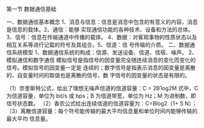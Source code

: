 第一节 数据通信基础

 一、数据通信基本概念
1、消息与信息：信息是消息中包含的有意义的内容，消息是信息的载体。2、通信：能够
实现通信功能的各种技术、设备和方法的总体。3、信号：信息在传输通道中传播的载体。
4、数据：对客观事物的性质状态以及相互关系等进行记载的符号及其组合。5、信道：信
号传输的介质。
二、数据通信系统模型
1、数据通信系统的构成：信源、发送设备、信道、信宿、噪声。
2、模拟通信和数字通信
模拟信号是指信号的因变量完全随连续消息的变化而变化的信号。模拟信号的因变量一定是
连续的；数字信号是指表示消息的因变量是离散的，自变量时间的取值也是离散的信号，数
字信号的因变量的状态是有限的。

（1）奈奎斯特公式，给出了理想无噪声信道的信道容量：C = 2B1og2M
式中，C 为信道容量，单位为 bit/s 或 bps；B 为信道带宽，单位为 Hz；M 为进制数，即
信号状态数。
（2）香农公式给出连续信道的信道容量为：C=Blog2（1+
S
N）；
（3）离散信道容量：每个符号能传输的最大平均信息量和单位时间内能够传输的最大平均
信息量。